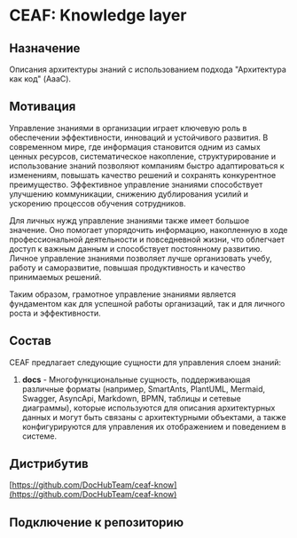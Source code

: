 # CEAF: Knowledge layer

## Назначение

Описания архитектуры знаний с использованием подхода "Архитектура как код" (AaaC).

## Мотивация

Управление знаниями в организации играет ключевую роль в обеспечении эффективности, инноваций и устойчивого развития.
В современном мире, где информация становится одним из самых ценных ресурсов, систематическое накопление, структурирование
и использование знаний позволяют компаниям быстро адаптироваться к изменениям, повышать качество решений и сохранять
конкурентное преимущество. Эффективное управление знаниями способствует улучшению коммуникации, снижению дублирования
усилий и ускорению процессов обучения сотрудников.

Для личных нужд управление знаниями также имеет большое значение. Оно помогает упорядочить информацию, накопленную в
ходе профессиональной деятельности и повседневной жизни, что облегчает доступ к важным данным и способствует постоянному
развитию. Личное управление знаниями позволяет лучше организовать учебу, работу и саморазвитие, повышая продуктивность и
качество принимаемых решений.

Таким образом, грамотное управление знаниями является фундаментом как для успешной работы организаций, так и для личного
роста и эффективности.

## Состав

CEAF предлагает следующие сущности для управления слоем знаний:
1. **docs** - Многофункциональные сущность, поддерживающая различные форматы (например, SmartAnts, PlantUML, Mermaid, Swagger,
              AsyncApi, Markdown, BPMN, таблицы и сетевые диаграммы), которые используются для описания архитектурных данных
              и могут быть связаны с архитектурными объектами, а также конфигурируются для управления их отображением и поведением
              в системе.

## Дистрибутив

[https://github.com/DocHubTeam/ceaf-know](https://github.com/DocHubTeam/ceaf-know)

## Подключение к репозиторию